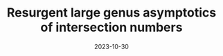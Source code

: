 ---
title: "Resurgent large genus asymptotics of intersection numbers"
collection: talks
category: seminars
event: "Algebraic geometry and moduli seminar"
venue: "ETHZ, CH"
date: 2023-10-30
---